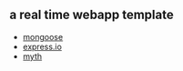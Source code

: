 ## a real time webapp template

- <a href="http://mongoosejs.com/docs/guide.html">mongoose</a>
- <a href="http://express-io.org/">express.io</a>
- <a href="http://www.myth.io/">myth</a>

